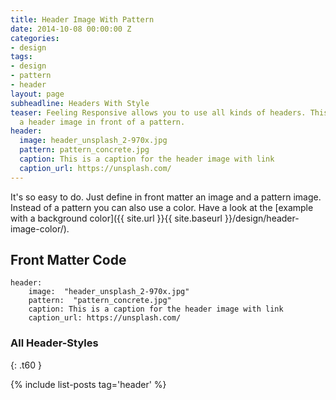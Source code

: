 ```yaml
---
title: Header Image With Pattern
date: 2014-10-08 00:00:00 Z
categories:
- design
tags:
- design
- pattern
- header
layout: page
subheadline: Headers With Style
teaser: Feeling Responsive allows you to use all kinds of headers. This example shows
  a header image in front of a pattern.
header:
  image: header_unsplash_2-970x.jpg
  pattern: pattern_concrete.jpg
  caption: This is a caption for the header image with link
  caption_url: https://unsplash.com/
---
```


It's so easy to do. Just define in front matter an image and a pattern image. Instead of a pattern you can also use a color. Have a look at the [example with a background color]({{ site.url }}{{ site.baseurl }}/design/header-image-color/).
<!--more-->

## Front Matter Code

~~~
header:
    image:  "header_unsplash_2-970x.jpg"
    pattern:  "pattern_concrete.jpg"
    caption: This is a caption for the header image with link
    caption_url: https://unsplash.com/
~~~



### All Header-Styles 
{: .t60 }

{% include list-posts tag='header' %}